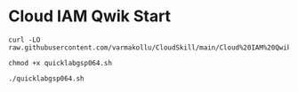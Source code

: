 # Cloud IAM Qwik Start


```
curl -LO raw.githubusercontent.com/varmakollu/CloudSkill/main/Cloud%20IAM%20Qwik%20Start/quicklabgsp064.sh

chmod +x quicklabgsp064.sh

./quicklabgsp064.sh

```
